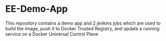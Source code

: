 # EE-Demo-App

This repository contains a demo app and 2 jenkins jobs which are used to build the image, push it to Docker Trusted Registry, and update a running service on a Docker Universal Control Plane
